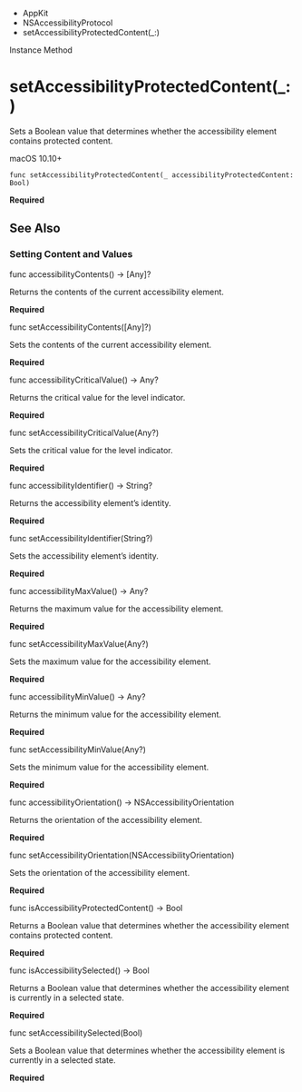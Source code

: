 

- AppKit
- NSAccessibilityProtocol
-  setAccessibilityProtectedContent(\_:) 

Instance Method

# setAccessibilityProtectedContent(\_:)

Sets a Boolean value that determines whether the accessibility element contains protected content.

macOS 10.10+

``` source
func setAccessibilityProtectedContent(_ accessibilityProtectedContent: Bool)
```

**Required**

## See Also

### Setting Content and Values

func accessibilityContents() -> [Any]?

Returns the contents of the current accessibility element.

**Required**

func setAccessibilityContents([Any]?)

Sets the contents of the current accessibility element.

**Required**

func accessibilityCriticalValue() -> Any?

Returns the critical value for the level indicator.

**Required**

func setAccessibilityCriticalValue(Any?)

Sets the critical value for the level indicator.

**Required**

func accessibilityIdentifier() -> String?

Returns the accessibility element’s identity.

**Required**

func setAccessibilityIdentifier(String?)

Sets the accessibility element’s identity.

**Required**

func accessibilityMaxValue() -> Any?

Returns the maximum value for the accessibility element.

**Required**

func setAccessibilityMaxValue(Any?)

Sets the maximum value for the accessibility element.

**Required**

func accessibilityMinValue() -> Any?

Returns the minimum value for the accessibility element.

**Required**

func setAccessibilityMinValue(Any?)

Sets the minimum value for the accessibility element.

**Required**

func accessibilityOrientation() -> NSAccessibilityOrientation

Returns the orientation of the accessibility element.

**Required**

func setAccessibilityOrientation(NSAccessibilityOrientation)

Sets the orientation of the accessibility element.

**Required**

func isAccessibilityProtectedContent() -> Bool

Returns a Boolean value that determines whether the accessibility element contains protected content.

**Required**

func isAccessibilitySelected() -> Bool

Returns a Boolean value that determines whether the accessibility element is currently in a selected state.

**Required**

func setAccessibilitySelected(Bool)

Sets a Boolean value that determines whether the accessibility element is currently in a selected state.

**Required**

